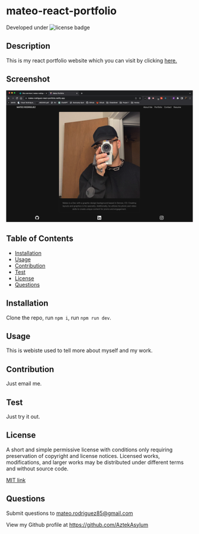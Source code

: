# mateo-react-portfolio

Developed under ![license badge](https://img.shields.io/badge/License-MIT-blue.svg)

## Description

This is my react portfolio website which you can visit by clicking [here.](https://mateo-rodriguez-react-portfolio.netlify.app/)

## Screenshot

![screenshot](./MateoReactDeployed.png)

## Table of Contents

- [Installation](#installation)
- [Usage](#usage)
- [Contribution](#contribution)
- [Test](#test)
- [License](#license)
- [Questions](#questions)

## Installation

Clone the repo, run `npm i`, run `npm run dev`.

## Usage

This is webiste used to tell more about myself and my work.

## Contribution

Just email me.

## Test

Just try it out.

## License

A short and simple permissive license with conditions only requiring preservation of copyright and license notices. Licensed works, modifications, and larger works may be distributed under different terms and without source code.

[MIT link](https://choosealicense.com/licenses/mit/)

## Questions

Submit questions to mateo.rodriguez85@gmail.com

View my Github profile at https://github.com/AztekAsylum
